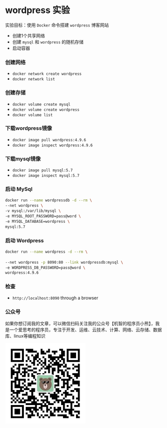 # wordpress 实验

实验目标：使用 `Docker` 命令搭建 `wordpress` 博客网站

* 创建1个共享网络
* 创建 `mysql` 和 `wordpress` 的随机存储
* 启动容器

### 创建网络

* `docker network create wordpress`
* `docker network list`

### 创建存储

* `docker volume create mysql`
* `docker volume create wordpress`
* `docker volume list`

### 下载wordpress镜像

* `docker image pull wordpress:4.9.6`
* `docker image inspect wordpress:4.9.6`

### 下载mysql镜像

* `docker image pull mysql:5.7`
* `docker image inspect mysql:5.7`

### 启动 MySql

``` BASH
docker run --name wordpressdb -d --rm \
--net wordpress \
-v mysql:/var/lib/mysql \
-e MYSQL_ROOT_PASSWORD=pass@word \
-e MYSQL_DATABASE=wordpress \
mysql:5.7
```

### 启动 Wordpress

``` BASH
docker run --name wordpress -d --rm \

--net wordpress -p 8090:80 --link wordpressdb:mysql \
-e WORDPRESS_DB_PASSWORD=pass@word \
wordpress:4.9.6
```

### 检查

* `http://localhost:8090` through a browser

### 公众号

如果你想订阅我的文章，可以微信扫码关注我的公众号【机智的程序员小熊】，我是一个爱思考的程序员，专注于开发、运维、云技术、计算、网络、云存储、数据库、linux等编程知识

![](./images/gzh.jpg)
